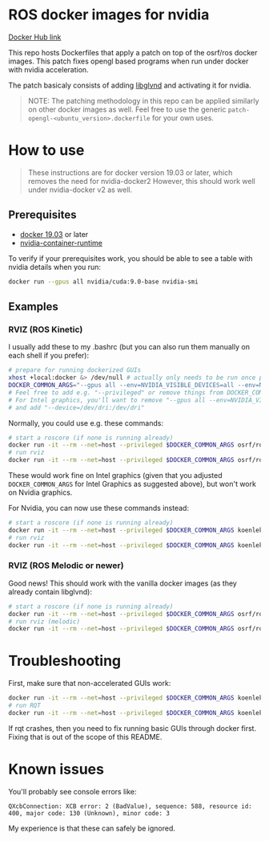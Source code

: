 # ROS docker images for nvidia

[Docker Hub link](https://hub.docker.com/r/koenlek/ros-nvidia)

This repo hosts Dockerfiles that apply a patch on top of the osrf/ros docker images. This patch
fixes opengl based programs when run under docker with nvidia acceleration. 

The patch basicaly consists of adding [libglvnd](https://github.com/NVIDIA/libglvnd) and activating it for nvidia.

> NOTE: The patching methodology in this repo can be applied similarly on other docker images as well. 
> Feel free to use the generic `patch-opengl-<ubuntu_version>.dockerfile` for your own uses.

# How to use

> These instructions are for docker version 19.03 or later, which removes the need for nvidia-docker2
> However, this should work well under nvidia-docker v2 as well.

## Prerequisites

- [docker 19.03](https://docs.docker.com/install/linux/docker-ce/ubuntu/) or later
- [nvidia-container-runtime](https://nvidia.github.io/nvidia-container-runtime/)

To verify if your prerequisites work, you should be able to see a table with nvidia details when 
you run:

```sh
docker run --gpus all nvidia/cuda:9.0-base nvidia-smi
```

## Examples

### RVIZ (ROS Kinetic)

I usually add these to my .bashrc (but you can also run them manually on each shell if you prefer):

```sh
# prepare for running dockerized GUIs
xhost +local:docker &> /dev/null # actually only needs to be run once per system boot (though rerunning is harmless, so you can also just put it in your .bashrc)
DOCKER_COMMON_ARGS="--gpus all --env=NVIDIA_VISIBLE_DEVICES=all --env=NVIDIA_DRIVER_CAPABILITIES=all --env=DISPLAY --env=QT_X11_NO_MITSHM=1 -v /tmp/.X11-unix:/tmp/.X11-unix:rw"
# Feel free to add e.g. "--privileged" or remove things from DOCKER_COMMON_ARGS to, if you want
# For Intel graphics, you'll want to remove "--gpus all --env=NVIDIA_VISIBLE_DEVICES=all --env=NVIDIA_DRIVER_CAPABILITIES=all"
# and add "--device=/dev/dri:/dev/dri"
```

Normally, you could use e.g. these commands:

```sh
# start a roscore (if none is running already)
docker run -it --rm --net=host --privileged $DOCKER_COMMON_ARGS osrf/ros:kinetic-desktop-full roscore
# run rviz
docker run -it --rm --net=host --privileged $DOCKER_COMMON_ARGS osrf/ros:kinetic-desktop-full rviz
```

These would work fine on Intel graphics (given that you adjusted `DOCKER_COMMON_ARGS` for Intel 
Graphics as suggested above), but won't work on Nvidia graphics.

For Nvidia, you can now use these commands instead:

```sh
# start a roscore (if none is running already)
docker run -it --rm --net=host --privileged $DOCKER_COMMON_ARGS koenlek/ros-nvidia:melodic-desktop-full roscore
# run rviz
docker run -it --rm --net=host --privileged $DOCKER_COMMON_ARGS koenlek/ros-nvidia:melodic-desktop-full rviz
```

### RVIZ (ROS Melodic or newer)

Good news! This should work with the vanilla docker images (as they already contain libglvnd):

```sh
# start a roscore (if none is running already)
docker run -it --rm --net=host --privileged $DOCKER_COMMON_ARGS osrf/ros:melodic-desktop-full roscore
# run rviz (melodic)
docker run -it --rm --net=host --privileged $DOCKER_COMMON_ARGS osrf/ros:melodic-desktop-full rviz
```


# Troubleshooting

First, make sure that non-accelerated GUIs work:

```sh
docker run -it --rm --net=host --privileged $DOCKER_COMMON_ARGS koenlek/ros-nvidia:melodic-desktop-full roscore
# run RQT
docker run -it --rm --net=host --privileged $DOCKER_COMMON_ARGS koenlek/ros-nvidia:melodic-desktop-full rqt
```

If rqt crashes, then you need to fix running basic GUIs through docker first. 
Fixing that is out of the scope of this README.

# Known issues

You'll probably see console errors like:

```
QXcbConnection: XCB error: 2 (BadValue), sequence: 588, resource id: 400, major code: 130 (Unknown), minor code: 3
```

My experience is that these can safely be ignored.

